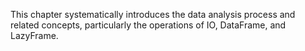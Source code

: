 This chapter systematically introduces the data analysis process and related concepts, particularly the operations of IO, DataFrame, and LazyFrame.